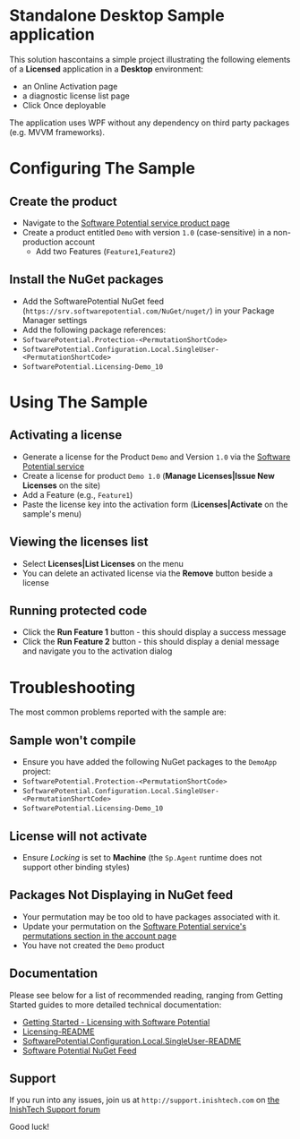# Standalone Desktop Sample application

This solution hascontains a simple project illustrating the following elements of a **Licensed** application in a **Desktop** environment:

* an Online Activation page
* a diagnostic license list page
* Click Once deployable

The application uses WPF without any dependency on third party packages (e.g. MVVM frameworks).

# Configuring The Sample
## Create the product

* Navigate to the [Software Potential service product page](https://srv.softwarepotential.com/Products.aspx)
* Create a product entitled `Demo` with version `1.0` (case-sensitive) in a non-production account
  * Add two Features (`Feature1`,`Feature2`)

## Install the NuGet packages
* Add the SoftwarePotential NuGet feed (`https://srv.softwarepotential.com/NuGet/nuget/`) in your Package Manager settings
* Add the following package references:
 * `SoftwarePotential.Protection-<PermutationShortCode>` 
 * `SoftwarePotential.Configuration.Local.SingleUser-<PermutationShortCode>`
 * `SoftwarePotential.Licensing-Demo_10`

# Using The Sample
## Activating a license

* Generate a license for the Product `Demo` and Version `1.0` via the [Software Potential service](https://srv.softwarepotential.com/Issue.aspx?IssueType=new) 
 * Create a license for product `Demo 1.0` (**Manage Licenses|Issue New Licenses** on the site)
  * Add a Feature (e.g., `Feature1`)
* Paste the license key into the activation form (**Licenses|Activate** on the sample's menu)

## Viewing the licenses list

* Select **Licenses|List Licenses** on the menu
* You can delete an activated license via the **Remove** button beside a license

## Running protected code

* Click the **Run Feature 1** button - this should display a success message
* Click the **Run Feature 2** button - this should display a denial message and navigate you to the activation dialog

# Troubleshooting

The most common problems reported with the sample are:

## Sample won't compile

* Ensure you have added the following NuGet packages to the `DemoApp` project:
 * `SoftwarePotential.Protection-<PermutationShortCode>`
 * `SoftwarePotential.Configuration.Local.SingleUser-<PermutationShortCode>` 
 * `SoftwarePotential.Licensing-Demo_10`

## License will not activate

* Ensure _Locking_ is set to **Machine** (the `Sp.Agent` runtime does not support other binding styles)

## Packages Not Displaying in NuGet feed

* Your permutation may be too old to have packages associated with it.
 * Update your permutation on the [Software Potential service's permutations section in the account page](https://srv.softwarepotential.com/Permutations.aspx)
* You have not created the `Demo` product 

## Documentation

Please see below for a list of recommended reading, ranging from Getting Started guides to more detailed technical documentation:

* [Getting Started - Licensing with Software Potential](http://docs.softwarepotential.com/Getting-Started-With-Licensing.html)
* [Licensing-README](http://docs.softwarepotential.com/Licensing-README.html)
* [SoftwarePotential.Configuration.Local.SingleUser-README](http://docs.softwarepotential.com/Configuration.Local.SingleUser-README.html)
* [Software Potential NuGet Feed](http://docs.softwarepotential.com/Adding-SoftwarePotential-NuGet-Feed.html)

## Support
If you run into any issues, join us at `http://support.inishtech.com` on [the InishTech Support forum](http://www.inishtech.com/Support/Forum.aspx)

Good luck!
